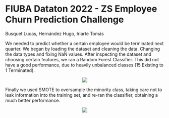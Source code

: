 # FIUBA Dataton 2022 - ZS Employee Churn Prediction Challenge

Busquet Lucas, Hernández Hugo, Iriarte Tomás

We needed to predict whether a certain employee would be terminated next quarter. We began by loading the dataset and cleaning the data. Changing the data types and fixing NaN values. After inspecting the dataset and choosing certain features, we ran a Random Forest Classifier. This did not have a good performance, due to heavily unbalanced classes (15 Existing to 1 Terminated).

<p align="center">
  <img src="https://user-images.githubusercontent.com/71747228/179608935-7b7f6b42-215b-43c2-83b4-9c8805f294f1.png" />
</p>

Finally we used SMOTE to oversample the minority class, taking care not to leak information into the training set, and re-ran the classifier, obtaining a much better performance.

<p align="center">
  <img src="https://user-images.githubusercontent.com/71747228/179608989-eafc1417-0039-41e9-8c7e-c052da4c1898.png" />
</p>
